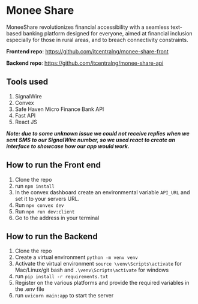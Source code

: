 ﻿
# Monee Share
MoneeShare revolutionizes financial accessibility with a seamless text-based banking platform designed for everyone, aimed at financial inclusion especially for those in rural areas, and to breach connectivity constraints.

**Frontend repo**: https://github.com/itcentralng/monee-share-front

**Backend repo**: https://github.com/itcentralng/monee-share-api

## Tools used
1. SignalWire
2. Convex
3. Safe Haven Micro Finance Bank API
4. Fast API
5. React JS

***Note: due to some unknown issue we could not receive replies when we sent SMS to our SignalWire number, so we used react to create an interface to showcase how our app would work.***

## How to run the Front end
1. Clone the repo
2. run `npm install`
3. In the convex dashboard create an environmental variable `API_URL` and set it to your servers URL.
4. Run `npx convex dev`
5. Run `npm run dev:client`
6. Go to the address in your terminal

## How to run the Backend
1. Clone the repo
2. Create a virtual environment `python -m venv venv`
3. Activate the virtual environment `source \venv\Scripts\activate` for Mac/Linux/git bash and `.\venv\Scripts\activate` for windows
4. run `pip install -r requirements.txt`
5. Register on the various platforms and provide the required variables in the .env file
6. run `uvicorn main:app` to start the server


